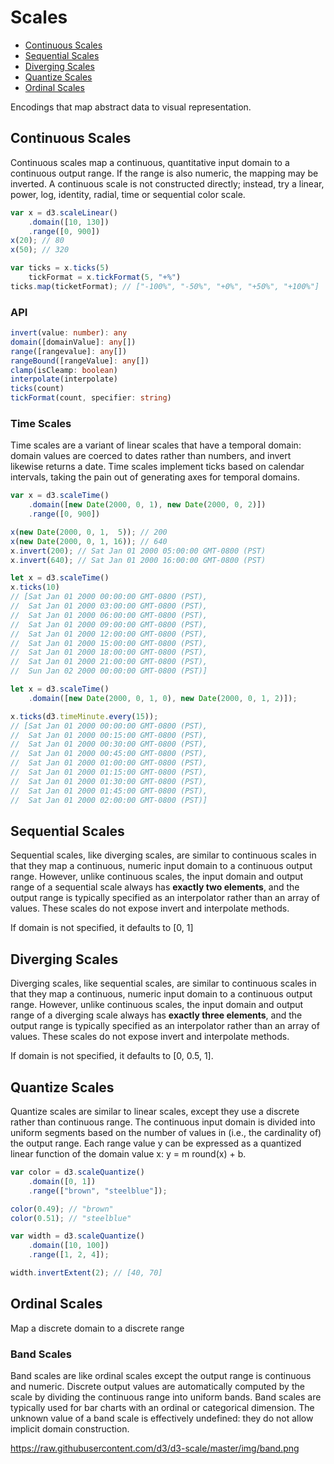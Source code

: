 # Scales
- [Continuous Scales](#continous-scales)
- [Sequential Scales](#sequential-scales)
- [Diverging Scales](#diverging-scales)
- [Quantize Scales](#quantize-scales)
- [Ordinal Scales](#ordinal-scales)

Encodings that map abstract data to visual representation.

## Continuous Scales
Continuous scales map a continuous, quantitative input domain to a continuous output range. If the range is also numeric, the mapping may be inverted. A continuous scale is not constructed directly; instead, try a linear, power, log, identity, radial, time or sequential color scale.

```ts
var x = d3.scaleLinear()
    .domain([10, 130])
    .range([0, 900])
x(20); // 80
x(50); // 320

var ticks = x.ticks(5)
    tickFormat = x.tickFormat(5, "+%")
ticks.map(ticketFormat); // ["-100%", "-50%", "+0%", "+50%", "+100%"]
```

### API
```ts
invert(value: number): any
domain([domainValue]: any[])
range([rangevalue]: any[])
rangeBound([rangeValue]: any[])
clamp(isCleamp: boolean)
interpolate(interpolate)
ticks(count)
tickFormat(count, specifier: string)
```

### Time Scales
Time scales are a variant of linear scales that have a temporal domain: domain values are coerced to dates rather than numbers, and invert likewise returns a date. Time scales implement ticks based on calendar intervals, taking the pain out of generating axes for temporal domains.

```ts
var x = d3.scaleTime()
    .domain([new Date(2000, 0, 1), new Date(2000, 0, 2)])
    .range([0, 900])

x(new Date(2000, 0, 1,  5)); // 200
x(new Date(2000, 0, 1, 16)); // 640
x.invert(200); // Sat Jan 01 2000 05:00:00 GMT-0800 (PST)
x.invert(640); // Sat Jan 01 2000 16:00:00 GMT-0800 (PST)

let x = d3.scaleTime()
x.ticks(10)
// [Sat Jan 01 2000 00:00:00 GMT-0800 (PST),
//  Sat Jan 01 2000 03:00:00 GMT-0800 (PST),
//  Sat Jan 01 2000 06:00:00 GMT-0800 (PST),
//  Sat Jan 01 2000 09:00:00 GMT-0800 (PST),
//  Sat Jan 01 2000 12:00:00 GMT-0800 (PST),
//  Sat Jan 01 2000 15:00:00 GMT-0800 (PST),
//  Sat Jan 01 2000 18:00:00 GMT-0800 (PST),
//  Sat Jan 01 2000 21:00:00 GMT-0800 (PST),
//  Sun Jan 02 2000 00:00:00 GMT-0800 (PST)]

let x = d3.scaleTime()
    .domain([new Date(2000, 0, 1, 0), new Date(2000, 0, 1, 2)]);

x.ticks(d3.timeMinute.every(15));
// [Sat Jan 01 2000 00:00:00 GMT-0800 (PST),
//  Sat Jan 01 2000 00:15:00 GMT-0800 (PST),
//  Sat Jan 01 2000 00:30:00 GMT-0800 (PST),
//  Sat Jan 01 2000 00:45:00 GMT-0800 (PST),
//  Sat Jan 01 2000 01:00:00 GMT-0800 (PST),
//  Sat Jan 01 2000 01:15:00 GMT-0800 (PST),
//  Sat Jan 01 2000 01:30:00 GMT-0800 (PST),
//  Sat Jan 01 2000 01:45:00 GMT-0800 (PST),
//  Sat Jan 01 2000 02:00:00 GMT-0800 (PST)]
```

## Sequential Scales
Sequential scales, like diverging scales, are similar to continuous scales in that they map a continuous, numeric input domain to a continuous output range. However, unlike continuous scales, the input domain and output range of a sequential scale always has **exactly two elements**, and the output range is typically specified as an interpolator rather than an array of values. These scales do not expose invert and interpolate methods.

If domain is not specified, it defaults to [0, 1]


## Diverging Scales
Diverging scales, like sequential scales, are similar to continuous scales in that they map a continuous, numeric input domain to a continuous output range. However, unlike continuous scales, the input domain and output range of a diverging scale always has **exactly three elements**, and the output range is typically specified as an interpolator rather than an array of values. These scales do not expose invert and interpolate methods.

If domain is not specified, it defaults to [0, 0.5, 1]. 

## Quantize Scales
Quantize scales are similar to linear scales, except they use a discrete rather than continuous range. The continuous input domain is divided into uniform segments based on the number of values in (i.e., the cardinality of) the output range. Each range value y can be expressed as a quantized linear function of the domain value x: y = m round(x) + b.

```ts
var color = d3.scaleQuantize()
    .domain([0, 1])
    .range(["brown", "steelblue"]);

color(0.49); // "brown"
color(0.51); // "steelblue"

var width = d3.scaleQuantize()
    .domain([10, 100])
    .range([1, 2, 4]);

width.invertExtent(2); // [40, 70]
```

## Ordinal Scales
Map a discrete domain to a discrete range

### Band Scales

Band scales are like ordinal scales except the output range is continuous and numeric. Discrete output values are automatically computed by the scale by dividing the continuous range into uniform bands. Band scales are typically used for bar charts with an ordinal or categorical dimension. The unknown value of a band scale is effectively undefined: they do not allow implicit domain construction.

https://raw.githubusercontent.com/d3/d3-scale/master/img/band.png